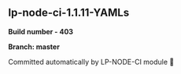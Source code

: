 ## lp-node-ci-1.1.11-YAMLs

**Build number - 403**

**Branch: master**

 Committed automatically by LP-NODE-CI module :rocket: